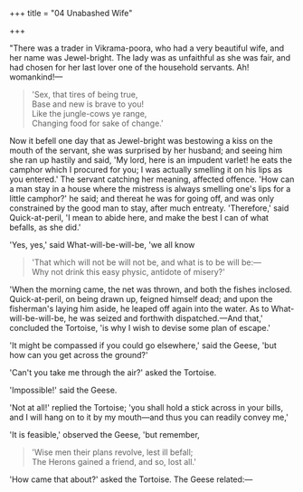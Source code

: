 +++
title = "04 Unabashed Wife"

+++

"There was a trader in Vikrama-poora, who had a very beautiful wife, and her name was Jewel-bright. The lady was as unfaithful as she was fair, and had chosen for her last lover one of the household servants. Ah! womankind!—

> 'Sex, that tires of being true,  
> Base and new is brave to you!  
> Like the jungle-cows ye range,  
> Changing food for sake of change.'

Now it befell one day that as Jewel-bright was bestowing a kiss on the mouth of the servant, she was surprised by her husband; and seeing him she ran up hastily and said, 'My lord, here is an impudent varlet! he eats the camphor which I procured for you; I was actually smelling it on his lips as you entered.' The servant catching her meaning, affected offence. 'How can a man stay in a house where the mistress is always smelling one's lips for a little camphor?' he said; and thereat he was for going off, and was only constrained by the good man to stay, after much entreaty. 'Therefore,' said Quick-at-peril, 'I mean to abide here, and make the best I can of what befalls, as she did.'

'Yes, yes,' said What-will-be-will-be, 'we all know

> 'That which will not be will not be, and what is to be will be:—  
> Why not drink this easy physic, antidote of misery?'

'When the morning came, the net was thrown, and both the fishes inclosed. Quick-at-peril, on being drawn up, feigned himself dead; and upon the fisherman's laying him aside, he leaped off again into the water. As to What-will-be-will-be, he was seized and forthwith dispatched.—And that,' concluded the Tortoise, 'is why I wish to devise some plan of escape.'

'It might be compassed if you could go elsewhere,' said the Geese, 'but how can you get across the ground?'

'Can't you take me through the air?' asked the Tortoise.

'Impossible!' said the Geese.

'Not at all!' replied the Tortoise; 'you shall hold a stick across in your bills, and I will hang on to it by my mouth—and thus you can readily convey me,'

'It is feasible,' observed the Geese, 'but remember,

> 'Wise men their plans revolve, lest ill befall;  
> The Herons gained a friend, and so, lost all.'

'How came that about?' asked the Tortoise. The Geese related:—  
  


